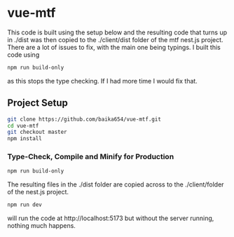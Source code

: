 # vue-mtf

This code is built using the setup below and the resulting code that turns up in ./dist was then copied
to the ./client/dist folder of the mtf nest.js project. There are a lot of issues to fix, with the main
one being typings. I built this code using 
```sh
npm run build-only
```
as this stops the type checking. If I had more time I would fix that.

## Project Setup

```sh
git clone https://github.com/baika654/vue-mtf.git
cd vue-mtf
git checkout master
npm install
```

### Type-Check, Compile and Minify for Production

```sh
npm run build-only
```
The resulting files in the ./dist folder are copied across to the ./client/folder of the nest.js project.

```sh
npm run dev
```
will run the code at http://localhost:5173 but without the server running, nothing much happens.


